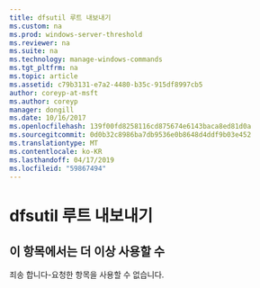 ```yaml
---
title: dfsutil 루트 내보내기
ms.custom: na
ms.prod: windows-server-threshold
ms.reviewer: na
ms.suite: na
ms.technology: manage-windows-commands
ms.tgt_pltfrm: na
ms.topic: article
ms.assetid: c79b3131-e7a2-4480-b35c-915df8997cb5
author: coreyp-at-msft
ms.author: coreyp
manager: dongill
ms.date: 10/16/2017
ms.openlocfilehash: 139f00fd8258116cd875674e6143baca8ed81d0a
ms.sourcegitcommit: 0d0b32c8986ba7db9536e0b8648d4ddf9b03e452
ms.translationtype: MT
ms.contentlocale: ko-KR
ms.lasthandoff: 04/17/2019
ms.locfileid: "59867494"
---
```

# <a name="dfsutil-root-export"></a>dfsutil 루트 내보내기



## <a name="this-topic-is-no-longer-available"></a>이 항목에서는 더 이상 사용할 수

죄송 합니다-요청한 항목을 사용할 수 없습니다.
